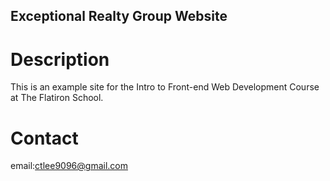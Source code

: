 Exceptional Realty Group Website
---

# Description

This is an example site for the Intro to Front-end Web Development Course at The Flatiron School.

# Contact

email:ctlee9096@gmail.com

